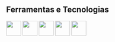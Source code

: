 ## Ferramentas e Tecnologias

<img loading="lazy" src="https://cdn.jsdelivr.net/gh/devicons/devicon/icons/git/git-original.svg" width="40" height="40"/>    <img loading="lazy" src="https://cdn.jsdelivr.net/gh/devicons/devicon@latest/icons/python/python-original-wordmark.svg" width="40" height="40"/>    <img loading="lazy" src="https://cdn.jsdelivr.net/gh/devicons/devicon@latest/icons/pyscript/pyscript-original-wordmark.svg" width="40" height="40"/>    <img loading="lazy" src="https://cdn.jsdelivr.net/gh/devicons/devicon@latest/icons/r/r-original.svg" width="40" height="40"/>    <img loading="lazy" src="https://cdn.jsdelivr.net/gh/devicons/devicon@latest/icons/rstudio/rstudio-original.svg" width="40" height="40"/>
          

